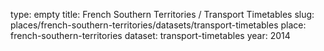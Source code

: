 type: empty
title: French Southern Territories / Transport Timetables
slug: places/french-southern-territories/datasets/transport-timetables
place: french-southern-territories
dataset: transport-timetables
year: 2014
